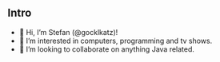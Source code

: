 ## Intro

- 👋 Hi, I’m Stefan (@gocklkatz)!
- 👀 I’m interested in computers, programming and tv shows.
- 💞️ I’m looking to collaborate on anything Java related.

<!---
gocklkatz/gocklkatz is a ✨ special ✨ repository because its `README.md` (this file) appears on your GitHub profile.
You can click the Preview link to take a look at your changes.
--->
